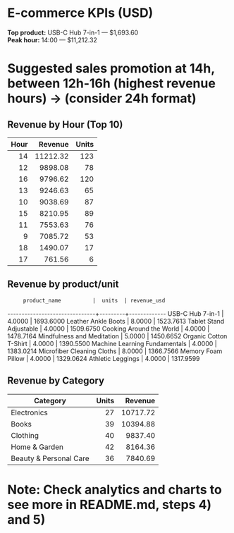 # E-commerce KPIs (USD)

**Top product:** USB-C Hub 7-in-1 — $1,693.60  
**Peak hour:** 14:00 — $11,212.32

# Suggested sales promotion at 14h, between 12h-16h  (highest revenue hours) -> (consider 24h format)

## Revenue by Hour (Top 10)
| Hour | Revenue | Units |
|----:|--------:|------:|
| 14 | 11212.32 | 123 |
| 12 |  9898.08 |  78 |
| 16 |  9796.62 | 120 |
| 13 |  9246.63 |  65 |
| 10 |  9038.69 |  87 |
| 15 |  8210.95 |  89 |
| 11 |  7553.63 |  76 |
|  9 |  7085.72 |  53 |
| 18 |  1490.07 |  17 |
| 17 |   761.56 |   6 |

## Revenue by product/unit
         product_name          |  units  | revenue_usd 
-------------------------------+---------+-------------
 USB-C Hub 7-in-1              |  4.0000 |   1693.6000
 Leather Ankle Boots           |  8.0000 |   1523.7613
 Tablet Stand Adjustable       |  4.0000 |   1509.6750
 Cooking Around the World      |  4.0000 |   1478.7164
 Mindfulness and Meditation    |  5.0000 |   1450.6652
 Organic Cotton T-Shirt        |  4.0000 |   1390.5500
 Machine Learning Fundamentals |  4.0000 |   1383.0214
 Microfiber Cleaning Cloths    |  8.0000 |   1366.7566
 Memory Foam Pillow            |  4.0000 |   1329.0624
 Athletic Leggings             |  4.0000 |   1317.9599

## Revenue by Category
| Category | Units | Revenue |
|---|---:|---:|
| Electronics | 27 | 10717.72 |
| Books | 39 | 10394.88 |
| Clothing | 40 | 9837.40 |
| Home & Garden | 42 | 8164.36 |
| Beauty & Personal Care | 36 | 7840.69 |


# Note: Check analytics and charts to see more in README.md, steps 4) and 5)